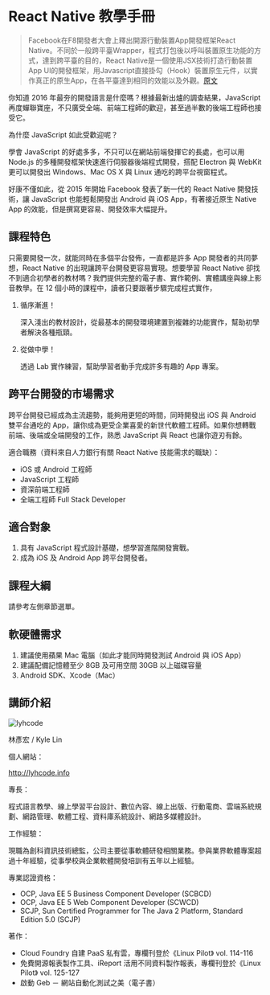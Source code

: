 # React Native 教學手冊

> Facebook在F8開發者大會上釋出開源行動裝置App開發框架React Native。不同於一般跨平臺Wrapper，程式打包後以呼叫裝置原生功能的方式，達到跨平臺的目的，React Native是一個使用JSX技術打造行動裝置App UI的開發框架，用Javascript直接掛勾（Hook）裝置原生元件，以實作真正的原生App，在各平臺達到相同的效能以及外觀。[原文](http://www.ithome.com.tw/news/94861)

你知道 2016 年最夯的開發語言是什麼嗎？根據最新出爐的調查結果，JavaScript 再度蟬聯寶座，不只廣受全端、前端工程師的歡迎，甚至過半數的後端工程師也接受它。

為什麼 JavaScript 如此受歡迎呢？

學會 JavaScript 的好處多多，不只可以在網站前端發揮它的長處，也可以用 Node.js 的多種開發框架快速進行伺服器後端程式開發，搭配 Electron 與 WebKit 更可以開發出 Windows、Mac OS X 與 Linux 通吃的跨平台視窗程式。

好康不僅如此，從 2015 年開始 Facebook 發表了新一代的 React Native 開發技術，讓 JavaScript 也能輕鬆開發出 Android 與 iOS App，有著接近原生 Native App 的效能，但是撰寫更容易、開發效率大幅提升。

## 課程特色

只需要開發一次，就能同時在多個平台發佈，一直都是許多 App 開發者的共同夢想，React Native 的出現讓跨平台開發更容易實現。想要學習 React Native 卻找不到適合初學者的教材嗎？我們提供完整的電子書、實作範例、實體講座與線上影音教學。在 12 個小時的課程中，讀者只要跟著步驟完成程式實作，

1. 循序漸進！

    深入淺出的教材設計，從最基本的開發環境建置到複雜的功能實作，幫助初學者解決各種瓶頸。

2. 從做中學！

    透過 Lab 實作練習，幫助學習者動手完成許多有趣的 App 專案。

## 跨平台開發的市場需求

跨平台開發已經成為主流趨勢，能夠用更短的時間，同時開發出 iOS 與 Android 雙平台通吃的 App，讓你成為更受企業喜愛的新世代軟體工程師。如果你想轉戰前端、後端或全端開發的工作，熟悉 JavaScript 與 React 也讓你遊刃有餘。

適合職務（資料來自人力銀行有關 React Native 技能需求的職缺）：

* iOS 或 Android 工程師
* JavaScript 工程師
* 資深前端工程師
* 全端工程師 Full Stack Developer

## 適合對象

1. 具有 JavaScript 程式設計基礎，想學習進階開發實戰。
2. 成為 iOS 及 Android App 跨平台開發者。

## 課程大綱

請參考左側章節選單。

## 軟硬體需求

1. 建議使用蘋果 Mac 電腦（如此才能同時開發測試 Android 與 iOS App）
2. 建議配備記憶體至少 8GB 及可用空間 30GB 以上磁碟容量
3. Android SDK、Xcode（Mac）

## 講師介紹

![lyhcode](http://trunk-studio.com/images/portrait-lyhcode.jpg)

林彥宏 / Kyle Lin

個人網站：

http://lyhcode.info

專長：

程式語言教學、線上學習平台設計、數位內容、線上出版、行動電商、雲端系統規劃、網路管理、軟體工程、資料庫系統設計、網路多媒體設計。

工作經驗：

現職為創科資訊技術總監，公司主要從事軟體研發相關業務。參與業界軟體專案超過十年經驗，從事學校與企業軟體開發培訓有五年以上經驗。

專業認證資格：

* OCP, Java EE 5 Business Component Developer (SCBCD)
* OCP, Java EE 5 Web Component Developer (SCWCD)
* SCJP, Sun Certified Programmer for The Java 2 Platform, Standard Edition 5.0 (SCJP)

著作：

* Cloud Foundry 自建 PaaS 私有雲，專欄刊登於《Linux Pilot》 vol. 114-116
* 免費開源報表製作工具、iReport 活用不同資料製作報表，專欄刊登於《Linux Pilot》 vol. 125-127
* 啟動 Geb － 網站自動化測試之美（電子書）
